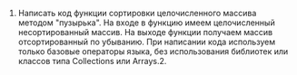 1. Написать код функции сортировки целочисленного массива методом "пузырька". 
На входе в функцию имеем целочисленный несортированный массив. 
На выходе функции получаем массив отсортированный по убыванию. 
При написании кода используем только базовые операторы языка, 
без использования библиотек или классов типа Collections или Arrays.2. 
